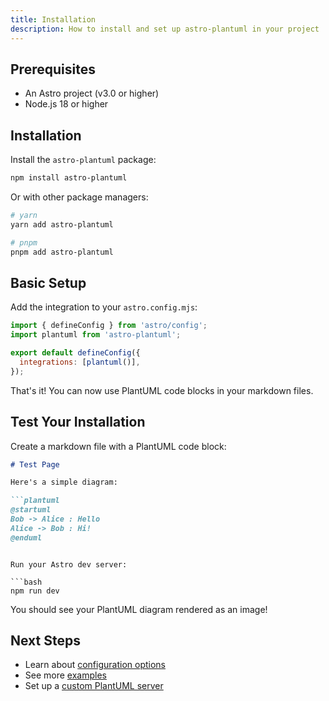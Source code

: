 ```yaml
---
title: Installation
description: How to install and set up astro-plantuml in your project
---
```


## Prerequisites

- An Astro project (v3.0 or higher)
- Node.js 18 or higher

## Installation

Install the `astro-plantuml` package:

```bash
npm install astro-plantuml
```

Or with other package managers:

```bash
# yarn
yarn add astro-plantuml

# pnpm
pnpm add astro-plantuml
```

## Basic Setup

Add the integration to your `astro.config.mjs`:

```js
import { defineConfig } from 'astro/config';
import plantuml from 'astro-plantuml';

export default defineConfig({
  integrations: [plantuml()],
});
```

That's it! You can now use PlantUML code blocks in your markdown files.

## Test Your Installation

Create a markdown file with a PlantUML code block:

```markdown
# Test Page

Here's a simple diagram:

```plantuml
@startuml
Bob -> Alice : Hello
Alice -> Bob : Hi!
@enduml
```
```

Run your Astro dev server:

```bash
npm run dev
```

You should see your PlantUML diagram rendered as an image!

## Next Steps

- Learn about [configuration options](/configuration/)
- See more [examples](/examples/)
- Set up a [custom PlantUML server](/configuration/#custom-server)